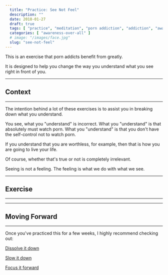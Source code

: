 ```yaml
---
  title: "Practice: See Not Feel"
  description: ""
  date: 2018-01-27
  draft: true
  tags: [ "practice", "meditation", "porn addiction", "addiction", "awareness", "awareness exercises", "perspective", "nofap", "neverfap", "neverfap deluxe" ]
  categories: [ "awareness-over-all" ]
  # image: "/images/face.jpg"
  slug: "see-not-feel"
---
```


This is an exercise that porn addicts benefit from greatly.

It is designed to help you change the way you understand what you see right in front of you.

<hr />

## Context

<hr />

The intention behind a lot of these exercises is to assist you in breaking down what you understand.

You see, what you "understand" is incorrect. What you "understand" is that absolutely must watch porn. What you "understand" is that you don't have the self-control not to watch porn. 

If you understand that you are worthless, for example, then that is how you are going to live your life.

Of course, whether that's true or not is completely irrelevant.





Seeing is not a feeling. The feeling is what we do with what we see. 




<hr />

## Exercise

<hr />


<hr />

## Moving Forward

<hr />

Once you've practiced this for a few weeks, I highly recommend checking out: 

<a class="link" href="/articles/dissolve-it-down">Dissolve it down</a>

<a class="link" href="/articles/slow-it-down">Slow it down</a>

<a class="link" href="/articles/focus-it-forward">Focus it forward</a>

<!-- 
## Additional Resources  -->

<!-- maybe link to other  -->

